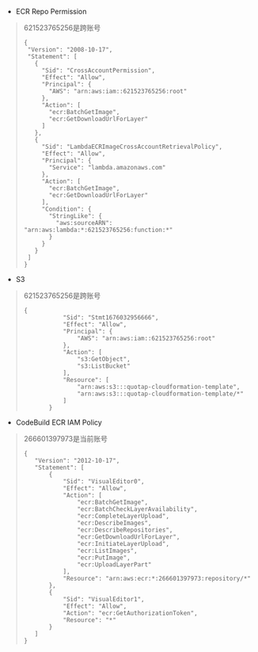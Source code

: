 - ECR Repo Permission
> 621523765256是跨账号
>```
>{
>  "Version": "2008-10-17",
>  "Statement": [
>    {
>      "Sid": "CrossAccountPermission",
>      "Effect": "Allow",
>      "Principal": {
>        "AWS": "arn:aws:iam::621523765256:root"
>      },
>      "Action": [
>        "ecr:BatchGetImage",
>        "ecr:GetDownloadUrlForLayer"
>      ]
>    },
>    {
>      "Sid": "LambdaECRImageCrossAccountRetrievalPolicy",
>      "Effect": "Allow",
>      "Principal": {
>        "Service": "lambda.amazonaws.com"
>      },
>      "Action": [
>        "ecr:BatchGetImage",
>        "ecr:GetDownloadUrlForLayer"
>      ],
>      "Condition": {
>        "StringLike": {
>          "aws:sourceARN": "arn:aws:lambda:*:621523765256:function:*"
>        }
>      }
>    }
>  ]
>}

- S3
> 621523765256是跨账号
>```
>{
>            "Sid": "Stmt1676032956666",
>            "Effect": "Allow",
>            "Principal": {
>                "AWS": "arn:aws:iam::621523765256:root"
>            },
>            "Action": [
>                "s3:GetObject",
>                "s3:ListBucket"
>            ],
>            "Resource": [
>                "arn:aws:s3:::quotap-cloudformation-template",
>                "arn:aws:s3:::quotap-cloudformation-template/*"
>            ]
>        }
>```

- CodeBuild ECR IAM Policy
> 266601397973是当前账号
>```
>{
>    "Version": "2012-10-17",
>    "Statement": [
>        {
>            "Sid": "VisualEditor0",
>            "Effect": "Allow",
>            "Action": [
>                "ecr:BatchGetImage",
>                "ecr:BatchCheckLayerAvailability",
>                "ecr:CompleteLayerUpload",
>                "ecr:DescribeImages",
>                "ecr:DescribeRepositories",
>                "ecr:GetDownloadUrlForLayer",
>                "ecr:InitiateLayerUpload",
>                "ecr:ListImages",
>                "ecr:PutImage",
>                "ecr:UploadLayerPart"
>            ],
>            "Resource": "arn:aws:ecr:*:266601397973:repository/*"
>        },
>        {
>            "Sid": "VisualEditor1",
>            "Effect": "Allow",
>            "Action": "ecr:GetAuthorizationToken",
>            "Resource": "*"
>        }
>    ]
>}
>```